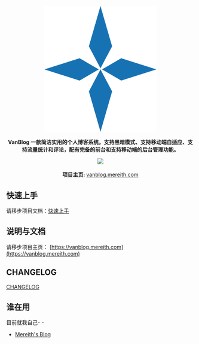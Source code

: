 <p align="center">
	<img src="/img/logo.svg" style="width: 300px"></img>
</p>
<p align="center">
	<strong>VanBlog 一款简洁实用的个人博客系统。支持黑暗模式、支持移动端自适应、支持流量统计和评论，配有完备的前台和支持移动端的后台管理功能。</strong>
</p>
<p align="center">
  <img src="https://img.shields.io/badge/license-GPL%20v3-yellow.svg" />
</p>
<p align="center">
	<strong>项目主页: </strong>  <a target="_blank" href='https://vanblog.mereith.com'>vanblog.mereith.com</a>
</p>

## 快速上手

请移步项目文档：[快速上手](https://vanblog.mereith.com/get-started.html)

## 说明与文档

请移步项目主页： [https://vanblog.mereith.com](https://vanblog.mereith.com)

## CHANGELOG

[CHANGELOG](CHANGELOG.md)

## 谁在用

目前就我自己- -

- [Mereith's Blog](https://www.mereith.com)

